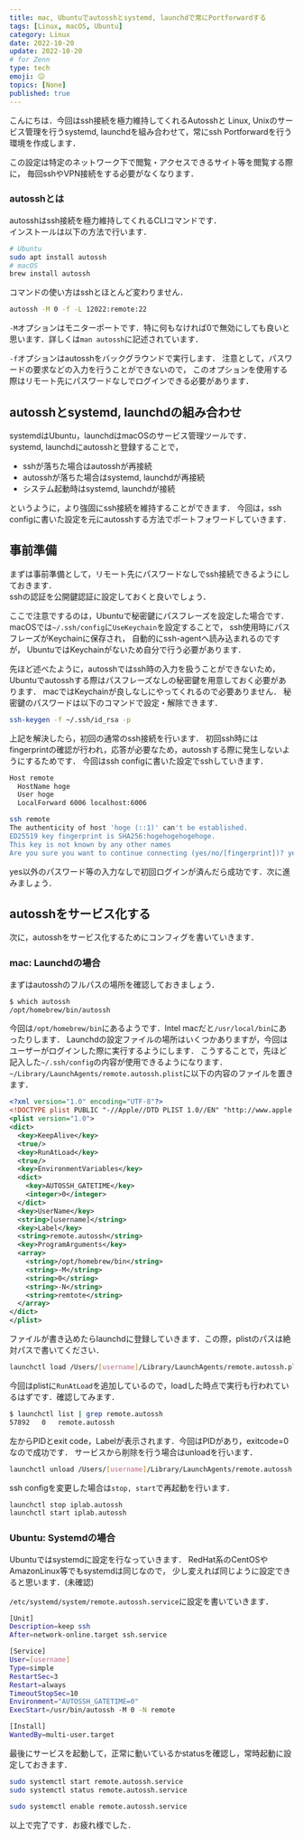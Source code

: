 ```yaml
---
title: mac, Ubuntuでautosshとsystemd, launchdで常にPortforwardする
tags: [Linux, macOS, Ubuntu]
category: Linux
date: 2022-10-20
update: 2022-10-20
# for Zenn
type: tech
emoji: 😖
topics: [None]
published: true
---
```


こんにちは．今回はssh接続を極力維持してくれるAutosshと
Linux, Unixのサービス管理を行うsystemd, launchdを組み合わせて，常にssh Portforwardを行う環境を作成します．

この設定は特定のネットワーク下で閲覧・アクセスできるサイト等を閲覧する際に，
毎回sshやVPN接続をする必要がなくなります．

### autosshとは

autosshはssh接続を極力維持してくれるCLIコマンドです．  
インストールは以下の方法で行います．

```bash
# Ubuntu
sudo apt install autossh
# macOS
brew install autossh
```

コマンドの使い方はsshとほとんど変わりません．

```bash
autossh -M 0 -f -L 12022:remote:22
```

`-M`オプションはモニターポートです．特に何もなければ0で無効にしても良いと思います．詳しくは`man autossh`に記述されています．

`-f`オプションはautosshをバックグラウンドで実行します．
注意として，パスワードの要求などの入力を行うことができないので，
このオプションを使用する際はリモート先にパスワードなしでログインできる必要があります．

## autosshとsystemd, launchdの組み合わせ

systemdはUbuntu，launchdはmacOSのサービス管理ツールです．  
systemd, launchdにautosshと登録することで，

- sshが落ちた場合はautosshが再接続
- autosshが落ちた場合はsystemd, launchdが再接続
- システム起動時はsystemd, launchdが接続

というように，より強固にssh接続を維持することができます．
今回は，ssh configに書いた設定を元にautosshする方法でポートフォワードしていきます．

## 事前準備

まずは事前準備として，リモート先にパスワードなしでssh接続できるようにしておきます．  
sshの認証を公開鍵認証に設定しておくと良いでしょう．

ここで注意でするのは，Ubuntuで秘密鍵にパスフレーズを設定した場合です．  
macOSでは`~/.ssh/config`に`UseKeychain`を設定することで，
ssh使用時にパスフレーズがKeychainに保存され，
自動的にssh-agentへ読み込まれるのですが，
UbuntuではKeychainがないため自分で行う必要があります．

先ほど述べたように，autosshではssh時の入力を扱うことができないため，
Ubuntuでautosshする際はパスフレーズなしの秘密鍵を用意しておく必要があります．
macではKeychainが良しなしにやってくれるので必要ありません．
秘密鍵のパスワードは以下のコマンドで設定・解除できます．

```bash
ssh-keygen -f ~/.ssh/id_rsa -p
```

上記を解決したら，初回の通常のssh接続を行います．
初回ssh時にはfingerprintの確認が行われ，応答が必要なため，autosshする際に発生しないようにするためです．
今回はssh configに書いた設定でsshしていきます．

```bash
Host remote
  HostName hoge
  User hoge
  LocalForward 6006 localhost:6006
```

```bash
ssh remote
The authenticity of host 'hoge (::1)' can't be established.
ED25519 key fingerprint is SHA256:hogehogehogehoge.
This key is not known by any other names
Are you sure you want to continue connecting (yes/no/[fingerprint])? yes
```

yes以外のパスワード等の入力なしで初回ログインが済んだら成功です．次に進みましょう．

## autosshをサービス化する

次に，autosshをサービス化するためにコンフィグを書いていきます．

### mac: Launchdの場合

まずはautosshのフルパスの場所を確認しておきましょう．

```bash
$ which autossh
/opt/homebrew/bin/autossh
```

今回は`/opt/homebrew/bin`にあるようです．Intel macだと`/usr/local/bin`にあったりします．
Launchdの設定ファイルの場所はいくつかありますが，今回はユーザーがログインした際に実行するようにします．
こうすることで，先ほど記入した`~/.ssh/config`の内容が使用できるようになります．
`~/Library/LaunchAgents/remote.autossh.plist`に以下の内容のファイルを置きます．

```xml
<?xml version="1.0" encoding="UTF-8"?>
<!DOCTYPE plist PUBLIC "-//Apple//DTD PLIST 1.0//EN" "http://www.apple.com/DTDs/PropertyList-1.0.dtd">
<plist version="1.0">
<dict>
  <key>KeepAlive</key>
  <true/>
  <key>RunAtLoad</key>
  <true/>
  <key>EnvironmentVariables</key>
  <dict>
    <key>AUTOSSH_GATETIME</key>
    <integer>0</integer>
  </dict>
  <key>UserName</key>
  <string>[username]</string>
  <key>Label</key>
  <string>remote.autossh</string>
  <key>ProgramArguments</key>
  <array>
    <string>/opt/homebrew/bin</string>
    <string>-M</string>
    <string>0</string>
    <string>-N</string>
    <string>remtote</string>
  </array>
</dict>
</plist>

```

ファイルが書き込めたらlaunchdに登録していきます．この際，plistのパスは絶対パスで書いてください．

```bash
launchctl load /Users/[username]/Library/LaunchAgents/remote.autossh.plist
```

今回はplistに`RunAtLoad`を追加しているので，loadした時点で実行も行われているはずです．確認してみます．

```bash
$ launchctl list | grep remote.autossh
57892	0	remote.autossh
```

左からPIDとexit code，Labelが表示されます．今回はPIDがあり，exitcode=0なので成功です．
サービスから削除を行う場合はunloadを行います．

```bash
launchctl unload /Users/[username]/Library/LaunchAgents/remote.autossh.plist
```

ssh configを変更した場合は`stop, start`で再起動を行います．

```bash
launchctl stop iplab.autossh
launchctl start iplab.autossh
```

### Ubuntu: Systemdの場合

Ubuntuではsystemdに設定を行なっていきます．
RedHat系のCentOSやAmazonLinux等でもsystemdは同じなので，
少し変えれば同じように設定できると思います．(未確認)

`/etc/systemd/system/remote.autossh.service`に設定を書いていきます．

```bash
[Unit]
Description=keep ssh
After=network-online.target ssh.service

[Service]
User=[username]
Type=simple
RestartSec=3
Restart=always
TimeoutStopSec=10
Environment="AUTOSSH_GATETIME=0"
ExecStart=/usr/bin/autossh -M 0 -N remote

[Install]
WantedBy=multi-user.target
```

最後にサービスを起動して，正常に動いているかstatusを確認し，常時起動に設定しておきます．

```bash
sudo systemctl start remote.autossh.service
sudo systemctl status remote.autossh.service

sudo systemctl enable remote.autossh.service
```

以上で完了です．お疲れ様でした．


